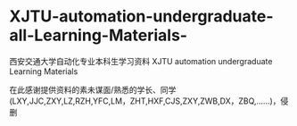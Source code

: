 # XJTU-automation-undergraduate-all-Learning-Materials-
西安交通大学自动化专业本科生学习资料 XJTU automation undergraduate Learning Materials

在此感谢提供资料的素未谋面/熟悉的学长、同学 (LXY,JJC,ZXY,LZ,RZH,YFC,LM，ZHT,HXF,CJS,ZXY,ZWB,DX，ZBQ,......)，侵删

